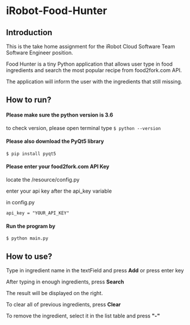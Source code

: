 # iRobot-Food-Hunter

## Introduction
This is the take home assignment for the iRobot Cloud Software Team Software Engineer position.

Food Hunter is a tiny Python application that allows user type in food ingredients and search the most popular recipe from food2fork.com API.

The application will inform the user with the ingredients that still missing. 

## How to run?
#### Please make sure the python version is 3.6

to check version, please open terminal type `$ python --version`

#### Please also download the PyQt5 library 

`$ pip install pyqt5`

#### Please enter your food2fork.com API Key
locate the /resource/config.py

enter your api key after the api_key variable

in config.py

    api_key = "YOUR_API_KEY" 
    

#### Run the program by
    $ python main.py
    
    
## How to use?
Type in ingredient name in the textField and press **Add** or press enter key

After typing in enough ingredients, press **Search**

The result will be displayed on the right. 

To clear all of previous ingredients, press **Clear**

To remove the ingredient, select it in the list table and press **"-"**



